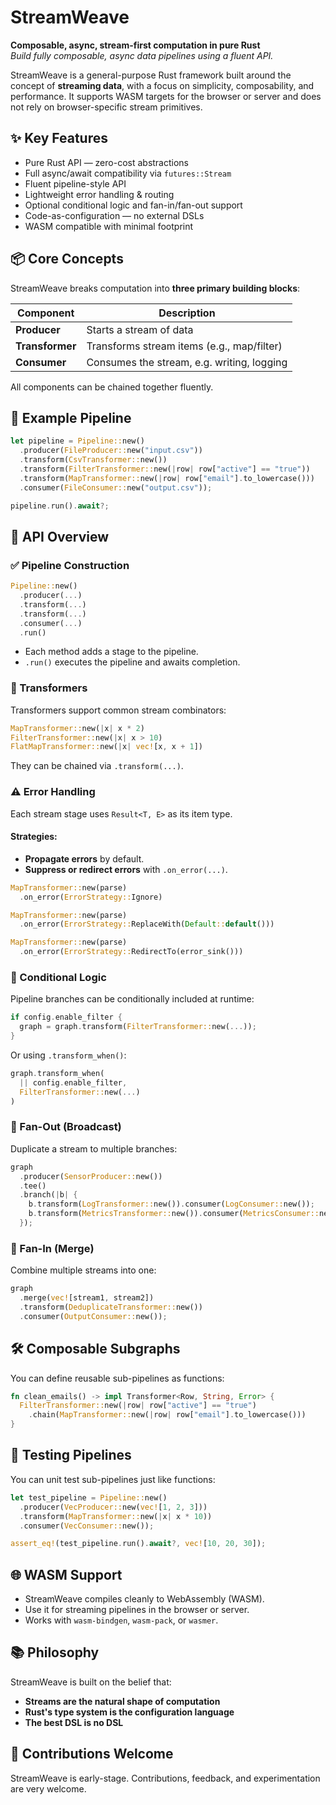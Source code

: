 # StreamWeave

**Composable, async, stream-first computation in pure Rust**  
*Build fully composable, async data pipelines using a fluent API.*

StreamWeave is a general-purpose Rust framework built around the concept of
**streaming data**, with a focus on simplicity, composability, and performance.
It supports WASM targets for the browser or server and does not rely on
browser-specific stream primitives.

## ✨ Key Features

- Pure Rust API — zero-cost abstractions
- Full async/await compatibility via `futures::Stream`
- Fluent pipeline-style API
- Lightweight error handling & routing
- Optional conditional logic and fan-in/fan-out support
- Code-as-configuration — no external DSLs
- WASM compatible with minimal footprint

## 📦 Core Concepts

StreamWeave breaks computation into **three primary building blocks**:

| Component       | Description                                |
| --------------- | ------------------------------------------ |
| **Producer**    | Starts a stream of data                    |
| **Transformer** | Transforms stream items (e.g., map/filter) |
| **Consumer**    | Consumes the stream, e.g. writing, logging |

All components can be chained together fluently.

## 🔄 Example Pipeline

```rust
let pipeline = Pipeline::new()
  .producer(FileProducer::new("input.csv"))
  .transform(CsvTransformer::new())
  .transform(FilterTransformer::new(|row| row["active"] == "true"))
  .transform(MapTransformer::new(|row| row["email"].to_lowercase()))
  .consumer(FileConsumer::new("output.csv"));

pipeline.run().await?;
```

## 🧱 API Overview

### ✅ Pipeline Construction

```rust
Pipeline::new()
  .producer(...)
  .transform(...)
  .transform(...)
  .consumer(...)
  .run()
```

- Each method adds a stage to the pipeline.
- `.run()` executes the pipeline and awaits completion.

### 🔁 Transformers

Transformers support common stream combinators:

```rust
MapTransformer::new(|x| x * 2)
FilterTransformer::new(|x| x > 10)
FlatMapTransformer::new(|x| vec![x, x + 1])
```

They can be chained via `.transform(...)`.

### ⚠️ Error Handling

Each stream stage uses `Result<T, E>` as its item type.

#### Strategies:
- **Propagate errors** by default.
- **Suppress or redirect errors** with `.on_error(...)`.

```rust
MapTransformer::new(parse)
  .on_error(ErrorStrategy::Ignore)

MapTransformer::new(parse)
  .on_error(ErrorStrategy::ReplaceWith(Default::default()))

MapTransformer::new(parse)
  .on_error(ErrorStrategy::RedirectTo(error_sink()))
```

### 🤔 Conditional Logic

Pipeline branches can be conditionally included at runtime:

```rust
if config.enable_filter {
  graph = graph.transform(FilterTransformer::new(...));
}
```

Or using `.transform_when()`:

```rust
graph.transform_when(
  || config.enable_filter,
  FilterTransformer::new(...)
)
```

### 🔀 Fan-Out (Broadcast)

Duplicate a stream to multiple branches:

```rust
graph
  .producer(SensorProducer::new())
  .tee()
  .branch(|b| {
    b.transform(LogTransformer::new()).consumer(LogConsumer::new());
    b.transform(MetricsTransformer::new()).consumer(MetricsConsumer::new());
  });
```

### 🔁 Fan-In (Merge)

Combine multiple streams into one:

```rust
graph
  .merge(vec![stream1, stream2])
  .transform(DeduplicateTransformer::new())
  .consumer(OutputConsumer::new());
```

## 🛠️ Composable Subgraphs

You can define reusable sub-pipelines as functions:

```rust
fn clean_emails() -> impl Transformer<Row, String, Error> {
  FilterTransformer::new(|row| row["active"] == "true")
    .chain(MapTransformer::new(|row| row["email"].to_lowercase()))
}
```

## 🧪 Testing Pipelines

You can unit test sub-pipelines just like functions:

```rust
let test_pipeline = Pipeline::new()
  .producer(VecProducer::new(vec![1, 2, 3]))
  .transform(MapTransformer::new(|x| x * 10))
  .consumer(VecConsumer::new());

assert_eq!(test_pipeline.run().await?, vec![10, 20, 30]);
```

## 🌐 WASM Support

- StreamWeave compiles cleanly to WebAssembly (WASM).
- Use it for streaming pipelines in the browser or server.
- Works with `wasm-bindgen`, `wasm-pack`, or `wasmer`.

## 📚 Philosophy

StreamWeave is built on the belief that:

- **Streams are the natural shape of computation**
- **Rust's type system is the configuration language**
- **The best DSL is no DSL**

## 🧠 Contributions Welcome

StreamWeave is early-stage. Contributions, feedback, and experimentation are
very welcome.
